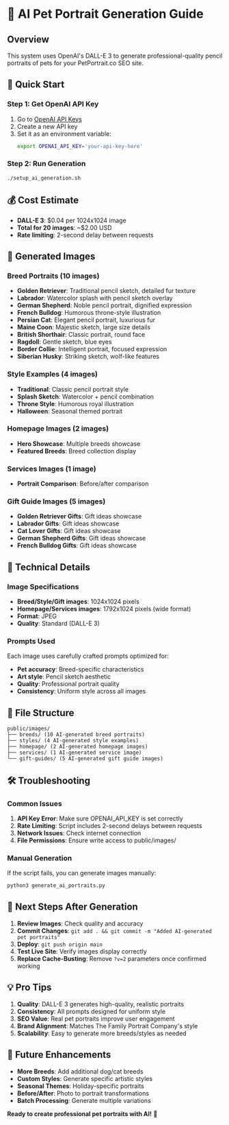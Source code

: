 # 🤖 AI Pet Portrait Generation Guide

## Overview
This system uses OpenAI's DALL-E 3 to generate professional-quality pencil portraits of pets for your PetPortrait.co SEO site.

## 🚀 Quick Start

### Step 1: Get OpenAI API Key
1. Go to [OpenAI API Keys](https://platform.openai.com/api-keys)
2. Create a new API key
3. Set it as an environment variable:
   ```bash
   export OPENAI_API_KEY='your-api-key-here'
   ```

### Step 2: Run Generation
```bash
./setup_ai_generation.sh
```

## 💰 Cost Estimate
- **DALL-E 3**: $0.04 per 1024x1024 image
- **Total for 20 images**: ~$2.00 USD
- **Rate limiting**: 2-second delay between requests

## 🎨 Generated Images

### Breed Portraits (10 images)
- **Golden Retriever**: Traditional pencil sketch, detailed fur texture
- **Labrador**: Watercolor splash with pencil sketch overlay
- **German Shepherd**: Noble pencil portrait, dignified expression
- **French Bulldog**: Humorous throne-style illustration
- **Persian Cat**: Elegant pencil portrait, luxurious fur
- **Maine Coon**: Majestic sketch, large size details
- **British Shorthair**: Classic portrait, round face
- **Ragdoll**: Gentle sketch, blue eyes
- **Border Collie**: Intelligent portrait, focused expression
- **Siberian Husky**: Striking sketch, wolf-like features

### Style Examples (4 images)
- **Traditional**: Classic pencil portrait style
- **Splash Sketch**: Watercolor + pencil combination
- **Throne Style**: Humorous royal illustration
- **Halloween**: Seasonal themed portrait

### Homepage Images (2 images)
- **Hero Showcase**: Multiple breeds showcase
- **Featured Breeds**: Breed collection display

### Services Images (1 image)
- **Portrait Comparison**: Before/after comparison

### Gift Guide Images (5 images)
- **Golden Retriever Gifts**: Gift ideas showcase
- **Labrador Gifts**: Gift ideas showcase
- **Cat Lover Gifts**: Gift ideas showcase
- **German Shepherd Gifts**: Gift ideas showcase
- **French Bulldog Gifts**: Gift ideas showcase

## 🔧 Technical Details

### Image Specifications
- **Breed/Style/Gift images**: 1024x1024 pixels
- **Homepage/Services images**: 1792x1024 pixels (wide format)
- **Format**: JPEG
- **Quality**: Standard (DALL-E 3)

### Prompts Used
Each image uses carefully crafted prompts optimized for:
- **Pet accuracy**: Breed-specific characteristics
- **Art style**: Pencil sketch aesthetic
- **Quality**: Professional portrait quality
- **Consistency**: Uniform style across all images

## 📁 File Structure
```
public/images/
├── breeds/ (10 AI-generated breed portraits)
├── styles/ (4 AI-generated style examples)
├── homepage/ (2 AI-generated homepage images)
├── services/ (1 AI-generated service image)
└── gift-guides/ (5 AI-generated gift guide images)
```

## 🛠️ Troubleshooting

### Common Issues
1. **API Key Error**: Make sure OPENAI_API_KEY is set correctly
2. **Rate Limiting**: Script includes 2-second delays between requests
3. **Network Issues**: Check internet connection
4. **File Permissions**: Ensure write access to public/images/

### Manual Generation
If the script fails, you can generate images manually:
```python
python3 generate_ai_portraits.py
```

## 🎯 Next Steps After Generation

1. **Review Images**: Check quality and accuracy
2. **Commit Changes**: `git add . && git commit -m "Added AI-generated pet portraits"`
3. **Deploy**: `git push origin main`
4. **Test Live Site**: Verify images display correctly
5. **Replace Cache-Busting**: Remove `?v=2` parameters once confirmed working

## 💡 Pro Tips

1. **Quality**: DALL-E 3 generates high-quality, realistic portraits
2. **Consistency**: All prompts designed for uniform style
3. **SEO Value**: Real pet portraits improve user engagement
4. **Brand Alignment**: Matches The Family Portrait Company's style
5. **Scalability**: Easy to generate more breeds/styles as needed

## 🔄 Future Enhancements

- **More Breeds**: Add additional dog/cat breeds
- **Custom Styles**: Generate specific artistic styles
- **Seasonal Themes**: Holiday-specific portraits
- **Before/After**: Photo to portrait transformations
- **Batch Processing**: Generate multiple variations

**Ready to create professional pet portraits with AI!** 🚀

